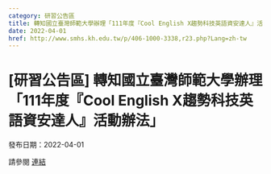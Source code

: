 ```yaml
---
category: 研習公告區
title: 轉知國立臺灣師範大學辦理「111年度『Cool English X趨勢科技英語資安達人』活動辦法」
date: 2022-04-01
href: http://www.smhs.kh.edu.tw/p/406-1000-3338,r23.php?Lang=zh-tw
---
```


# [研習公告區] 轉知國立臺灣師範大學辦理「111年度『Cool English X趨勢科技英語資安達人』活動辦法」

發布日期：2022-04-01

請參閱 [連結](http://www.smhs.kh.edu.tw/p/406-1000-3338,r23.php?Lang=zh-tw)

